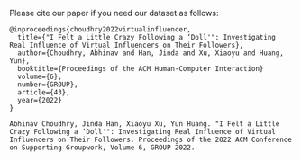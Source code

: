 Please cite our paper if you need our dataset as follows:

```
@inproceedings{choudhry2022virtualinfluencer,
  title={"I Felt a Little Crazy Following a ‘Doll'": Investigating Real Influence of Virtual Influencers on Their Followers},
  author={Choudhry, Abhinav and Han, Jinda and Xu, Xiaoyu and Huang, Yun},
  booktitle={Proceedings of the ACM Human-Computer Interaction}
  volume={6},
  number={GROUP},
  article={43},
  year={2022}
}
```

`
Abhinav Choudhry, Jinda Han, Xiaoyu Xu, Yun Huang. "I Felt a Little Crazy Following a ‘Doll'": Investigating Real Influence of Virtual Influencers on Their Followers. Proceedings of the 2022 ACM Conference on Supporting Groupwork, Volume 6, GROUP 2022. 
`
